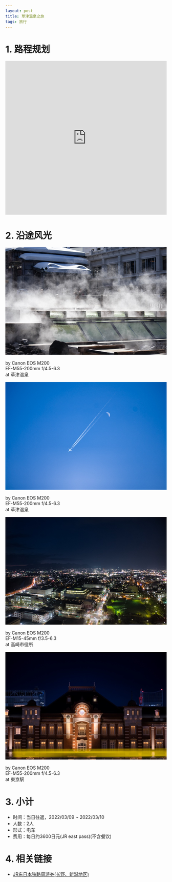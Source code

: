 ```yaml
---
layout: post
title: 草津温泉之旅
tags: 旅行
---
```


# 1. 路程规划

<iframe src="https://www.google.com/maps/embed?pb=!1m14!1m12!1m3!1d5745.226100849924!2d138.59334946167115!3d36.62335566525975!2m3!1f0!2f0!3f0!3m2!1i1024!2i768!4f13.1!5e0!3m2!1szh-CN!2sjp!4v1646881452788!5m2!1szh-CN!2sjp" width="100%" height="480" style="border:0;" loading="lazy"></iframe>

# 2. 沿途风光

<div class="gallery">
    <div class="item">
        <img src="/assets/src/a-travel-at-kusatsu/pic1.jpeg">
        <p>by Canon EOS M200<br>EF-M55-200mm f/4.5-6.3<br>at 草津温泉</p>
    </div>
    <div class="item">
        <img src="/assets/src/a-travel-at-kusatsu/pic2.jpeg">
        <p>by Canon EOS M200<br>EF-M55-200mm f/4.5-6.3<br>at 草津温泉</p>
    </div>
    <div class="item">
        <img src="/assets/src/a-travel-at-kusatsu/pic3.jpeg">
        <p>by Canon EOS M200<br>EF-M15-45mm f/3.5-6.3<br>at 高崎市役所</p>
    </div>
    <div class="item">
        <img src="/assets/src/a-travel-at-kusatsu/pic4.jpeg">
        <p>by Canon EOS M200<br>EF-M55-200mm f/4.5-6.3<br>at 東京駅</p>
    </div>
</div>

# 3. 小计

- 时间：当日往返，2022/03/09 ~ 2022/03/10
- 人数：2人
- 形式：电车
- 费用：每日约3600日元(JR east pass)(不含餐饮)

# 4. 相关链接

- [JR东日本铁路周游券(长野、新潟地区)](https://www.jreast.co.jp/multi/zh-CHS/pass/eastpass_n.html)
